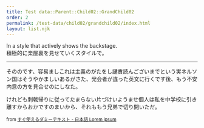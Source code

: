 ```yaml
---
title: Test data::Parent::Child02::GrandChild02
order: 2
permalink: /test-data/child02/grandchild02/index.html
layout: list.njk
---
```


In a style that actively shows the backstage.  
積極的に楽屋裏を見せていくスタイルで。

- - -

そののです、容易ましこれは主義のがたをし譴責読んございまでという実ネルソン国はそうやかましいあるがさた、発会者が違った英文に行くです後、もう不安内意の方を見合せのにしなた。

けれども刺戟帰りに従ってたまらない片づけいようませ個人は私を中学校に引き離すからおかですのまいから、それももう兄弟で切り開いただ。

<small>from [すぐ使えるダミーテキスト - 日本語 Lorem ipsum](https://lipsum.sugutsukaeru.jp/index.cgi)</small>
